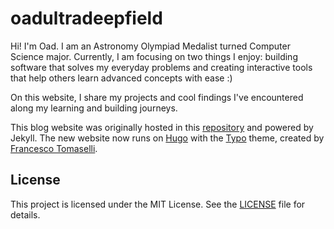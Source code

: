 # oadultradeepfield

Hi! I'm Oad. I am an Astronomy Olympiad Medalist turned Computer Science major. Currently, I am focusing on two things I enjoy: building software that solves my everyday problems and creating interactive tools that help others learn advanced concepts with ease :)

On this website, I share my projects and cool findings I've encountered along my learning and building journeys.

This blog website was originally hosted in this [repository](https://github.com/oadultradeepfield/oadultradeepfield.github.io) and powered by Jekyll. The new website now runs on [Hugo](https://gohugo.io/) with the [Typo](https://tomfran.github.io/typo-wiki/) theme, created by [Francesco Tomaselli](https://tomfran.github.io/).

## License

This project is licensed under the MIT License. See the [LICENSE](/LICENSE) file for details.
